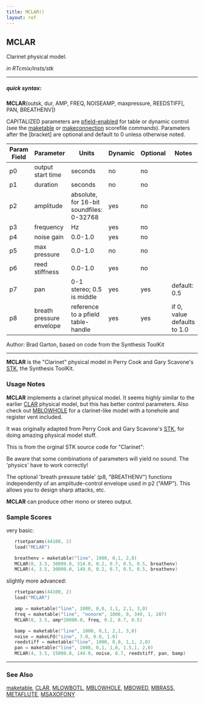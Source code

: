```yaml
---
title: MCLAR()
layout: ref
---
```


## MCLAR

Clarinet physical model.

*in RTcmix/insts/stk*  
  

-----

##### quick syntax:

**MCLAR**(outsk, dur, AMP, FREQ, NOISEAMP, maxpressure, REEDSTIFF\[,
PAN, BREATHENV\])

CAPITALIZED parameters are [pfield-enabled](pfield-enabled.html) for
table or dynamic control (see the
[maketable](../scorefile/maketable.html) or
[makeconnection](../scorefile/makeconnection.html) scorefile
commands). Parameters after the \[bracket\] are optional and default to
0 unless otherwise noted.

Param Field	| Parameter | Units | Dynamic | Optional | Notes
----------- | --------- | ----- | -------- | --------- | ---------
p0 | output start time | seconds | no | no | 
p1 | duration | seconds | no | no | 
p2 | amplitude | absolute, for 16-bit soundfiles: 0-32768 | yes | no | 
p3 | frequency | Hz | yes | no | 
p4 | noise gain | 0.0-1.0 | yes | no | 
p5 | max pressure | 0.0-1.0 | no | no | 
p6 | reed stiffness | 0.0-1.0 | yes | no | 
p7 | pan | 0-1 stereo; 0.5 is middle | yes | yes | default: 0.5 | 
p8 | breath pressure envelope | reference to a pfield table-handle | yes | yes | if 0, value defaults to 1.0 | 

   Author:  Brad Garton, based on code from the Synthesis ToolKit

  

-----

  
**MCLAR** is the "Clarinet" physical model in Perry Cook and Gary
Scavone's [STK](http://www.cs.princeton.edu/~prc/NewWork.php#STK), the
Synthesis ToolKit.

### Usage Notes

**MCLAR** implements a clarinet physical model. It seems highly similar
to the earlier [CLAR](CLAR.html) physical model, but this has better
control parameters. Also check out [MBLOWHOLE](MBLOWHOLE.html) for a
clarinet-like model with a tonehole and register vent included.

It was originally adapted from Perry Cook and Gary Scavone's
[STK](http://www.cs.princeton.edu/~prc/NewWork.php#STK), for doing
amazing physical model stuff.

This is from the orginal STK source code for "Clarinet":

Be aware that some combinations of parameters will yield no sound. The
'physics' have to work correctly\!

The optional 'breath pressure table' (p8, "BREATHENV") functions
independently of an amplitude-control envelope used in p2 ("AMP"). This
allows you to design sharp attacks, etc.

**MCLAR** can produce other mono or stereo output.

### Sample Scores

very basic:

```cpp
   rtsetparams(44100, 2)
   load("MCLAR")

   breathenv = maketable("line", 1000, 0,1, 2,0)
   MCLAR(0, 3.5, 30000.0, 314.0, 0.2, 0.7, 0.5, 0.5, breathenv)
   MCLAR(4, 3.5, 30000.0, 149.0, 0.2, 0.7, 0.5, 0.5, breathenv)
```

  
  
slightly more advanced:

```cpp
   rtsetparams(44100, 2)
   load("MCLAR")

   amp = maketable("line", 1000, 0,0, 1,1, 2,1, 3,0)
   freq = maketable("line", "nonorm", 1000, 0, 349, 1, 207)
   MCLAR(0, 3.5, amp*20000.0, freq, 0.2, 0.7, 0.5)

   bamp = maketable("line", 1000, 0,1, 2,1, 3,0)
   noise = makeLFO("sine", 7.0, 0.0, 1.0)
   reedstiff = maketable("line", 1000, 0,0, 1,1, 2,0)
   pan = maketable("line", 1000, 0,1, 1,0, 1.5,1, 2,0)
   MCLAR(4, 3.5, 15000.0, 149.0, noise, 0.7, reedstiff, pan, bamp)
```

  

-----

### See Also

[maketable](../scorefile/maketable.html), [CLAR](CLAR.html),
[MLOWBOTL](MBLOWBOTL.html), [MBLOWHOLE](MBLOWHOLE.html),
[MBOWED](MBOWED.html), [MBRASS](MBRASS.html),
[METAFLUTE](METAFLUTE.html), [MSAXOFONY](MSAXOFONY.html)

